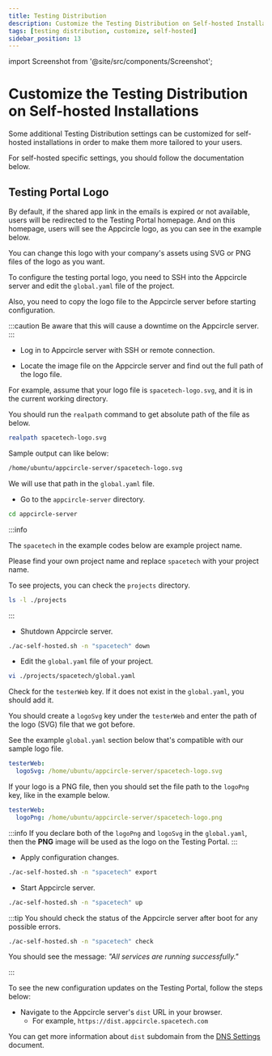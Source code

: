 ```yaml
---
title: Testing Distribution
description: Customize the Testing Distribution on Self-hosted Installations
tags: [testing distribution, customize, self-hosted]
sidebar_position: 13
---
```


import Screenshot from '@site/src/components/Screenshot';

# Customize the Testing Distribution on Self-hosted Installations

Some additional Testing Distribution settings can be customized for self-hosted installations in order to make them more tailored to your users.

For self-hosted specific settings, you should follow the documentation below.

## Testing Portal Logo

By default, if the shared app link in the emails is expired or not available, users will be redirected to the Testing Portal homepage. And on this homepage, users will see the Appcircle logo, as you can see in the example below.

<Screenshot url='https://cdn.appcircle.io/docs/assets/be-2857-default-logo.png' />

You can change this logo with your company's assets using SVG or PNG files of the logo as you want.

To configure the testing portal logo, you need to SSH into the Appcircle server and edit the `global.yaml` file of the project.

Also, you need to copy the logo file to the Appcircle server before starting configuration.

:::caution
Be aware that this will cause a downtime on the Appcircle server.
:::

- Log in to Appcircle server with SSH or remote connection.

- Locate the image file on the Appcircle server and find out the full path of the logo file.

For example, assume that your logo file is `spacetech-logo.svg`, and it is in the current working directory. 

You should run the `realpath` command to get absolute path of the file as below.

```bash
realpath spacetech-logo.svg
```

Sample output can like below:

```bash
/home/ubuntu/appcircle-server/spacetech-logo.svg
```

We will use that path in the `global.yaml` file.

- Go to the `appcircle-server` directory.

```bash
cd appcircle-server
```

:::info

The `spacetech` in the example codes below are example project name.

Please find your own project name and replace `spacetech` with your project name.

To see projects, you can check the `projects` directory.

```bash
ls -l ./projects
```

:::

- Shutdown Appcircle server.

```bash
./ac-self-hosted.sh -n "spacetech" down
```

- Edit the `global.yaml` file of your project.

```bash
vi ./projects/spacetech/global.yaml
```

Check for the `testerWeb` key. If it does not exist in the `global.yaml`, you should add it.

You should create a `logoSvg` key under the `testerWeb` and enter the path of the logo (SVG) file that we got before.

See the example `global.yaml` section below that's compatible with our sample logo file.

```yaml
testerWeb:
  logoSvg: /home/ubuntu/appcircle-server/spacetech-logo.svg
```

If your logo is a PNG file, then you should set the file path to the `logoPng` key, like in the example below.

```yaml
testerWeb:
  logoPng: /home/ubuntu/appcircle-server/spacetech-logo.png
```

:::info
If you declare both of the `logoPng` and `logoSvg` in the `global.yaml`, then the **PNG** image will be used as the logo on the Testing Portal.
:::

- Apply configuration changes.

```bash
./ac-self-hosted.sh -n "spacetech" export
```

- Start Appcircle server.

```bash
./ac-self-hosted.sh -n "spacetech" up
```

:::tip
You should check the status of the Appcircle server after boot for any possible errors.

```bash
./ac-self-hosted.sh -n "spacetech" check
```

You should see the message: _"All services are running successfully."_

:::

To see the new configuration updates on the Testing Portal, follow the steps below:

- Navigate to the Appcircle server's `dist` URL in your browser.
  - For example, `https://dist.appcircle.spacetech.com`

You can get more information about `dist` subdomain from the [DNS Settings](https://docs.appcircle.io/self-hosted-appcircle/install-server/docker#4-dns-settings) document.
